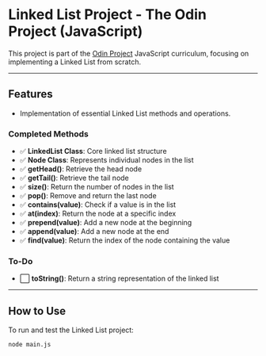 # **Linked List Project - The Odin Project (JavaScript)**

This project is part of the [Odin Project](https://www.theodinproject.com/) JavaScript curriculum, focusing on implementing a Linked List from scratch.

---

## **Features**
- Implementation of essential Linked List methods and operations.

### **Completed Methods**
- ✅ **LinkedList Class**: Core linked list structure  
- ✅ **Node Class**: Represents individual nodes in the list  
- ✅ **getHead()**: Retrieve the head node  
- ✅ **getTail()**: Retrieve the tail node  
- ✅ **size()**: Return the number of nodes in the list  
- ✅ **pop()**: Remove and return the last node  
- ✅ **contains(value)**: Check if a value is in the list  
- ✅ **at(index)**: Return the node at a specific index  
- ✅ **prepend(value)**: Add a new node at the beginning  
- ✅ **append(value)**: Add a new node at the end  
- ✅ **find(value)**: Return the index of the node containing the value  

### **To-Do**
- ⬜ **toString()**: Return a string representation of the linked list  

---

## **How to Use**
To run and test the Linked List project:
```bash
node main.js

